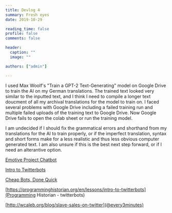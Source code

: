 ```yaml
---
title: Devlog 4
summary: Fresh eyes
date: 2019-10-29

reading_time: false
profile: false
comments: false

header:
  caption: ""
  image: ""

authors: ["admin"]

---
```


I used Max Woolf's "Train a GPT-2 Text-Generating" model on Google Drive to train the AI on my German translations. The trained text looked very similar to the inputted text, and I think I need to compile a longer text doucment of all my archival translations for the model to train on. I faced several problems with Google Drive including a failed training run and multiple failed uploads of the training text to Google Drive. Now Google Drive fails to open the colab sheet or run the training model.

I am undecided if I should fix the grammatical errors and shorthand from my translations for the AI to train properly, or if the imperfect translation, syntax and short forms make for a less realistic and thus less obvious computer generated text. I am also unsure if this is the best next step forward, or if I need an alterantive option.

[Emotive Project Chatbot](http://athena.emotiveproject.eu/chatbot/)

[Intro to Twitterbots](https://smgprojects.github.io/bots/)

[Cheap Bots, Done Quick](https://www.cheapbotsdonequick.com)

[https://programminghistorian.org/en/lessons/intro-to-twitterbots](Programming Historian - twitterbots)

[http://wcaleb.org/blog/slave-sales-on-twitter](@every3minutes)
